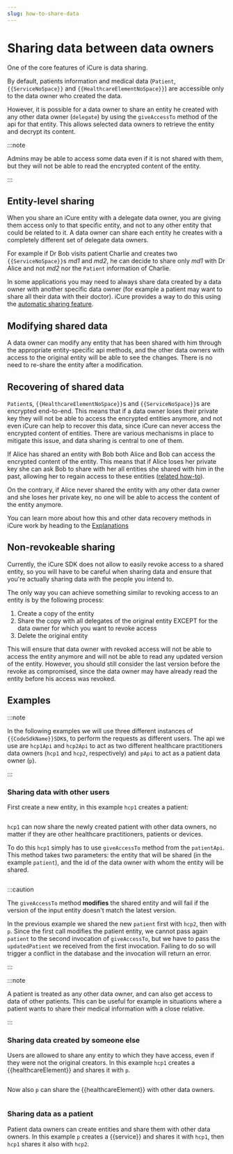 ```yaml
---
slug: how-to-share-data
---
```


# Sharing data between data owners

One of the core features of iCure is data sharing. 

By default, patients information and medical data (`Patient`, `{{ServiceNoSpace}}` and `{{HealthcareElementNoSpace}}`) are accessible only
to the data owner who created the data.

However, it is possible for a data owner to share an entity he created with any other data owner (`delegate`) by using 
the `giveAccessTo` method of the api for that entity.
This allows selected data owners to retrieve the entity and decrypt its content.

:::note

Admins may be able to access some data even if it is not shared with them, but they will not be able to read the 
encrypted content of the entity.

:::

## Entity-level sharing

When you share an iCure entity with a delegate data owner, you are giving them access only to that specific entity, and 
not to any other entity that could be related to it. A data owner can share each entity he creates with a completely 
different set of delegate data owners.

For example if Dr Bob visits patient Charlie and creates two `{{ServiceNoSpace}}`s *md1* and *md2*, he can decide to share
only *md1* with Dr Alice and not *md2* nor the `Patient` information of Charlie.

In some applications you may need to always share data created by a data owner with another specific data owner (for
example a patient may want to share all their data with their doctor). iCure provides a way to do this using the
[automatic sharing feature](how-to-share-data-automatically.md).

## Modifying shared data

A data owner can modify any entity that has been shared with him through the appropriate entity-specific api methods, 
and the other data owners with access to the original entity will be able to see the changes. 
There is no need to re-share the entity after a modification.

## Recovering of shared data

`Patient`s, `{{HealthcareElementNoSpace}}`s and `{{ServiceNoSpace}}`s are encrypted end-to-end.
This means that if a data owner loses their private key they will not be able to access the encrypted entities
anymore, and not even iCure can help to recover this data, since iCure can never access the encrypted content of
entities.
There are various mechanisms in place to mitigate this issue, and data sharing is central to one of them.

If Alice has shared an entity with Bob both Alice and Bob can access the encrypted content of the entity.
This means that if Alice loses her private key she can ask Bob to share with her all entities she shared with him in
the past, allowing her to regain access to these entities ([related how-to](../how-to-authenticate-a-user/my-user-lost-their-key.md)).

On the contrary, if Alice never shared the entity with any other data owner and she loses her private key, no one will
be able to access the content of the entity anymore.

You can learn more about how this and other data recovery methods in iCure work by heading to the
[Explanations](../../explanations)

## Non-revokeable sharing

Currently, the iCure SDK does not allow to easily revoke access to a shared entity, so you will have to be careful when 
sharing data and ensure that you're actually sharing data with the people you intend to.

The only way you can achieve something similar to revoking access to an entity is by the following process:

1. Create a copy of the entity
2. Share the copy with all delegates of the original entity EXCEPT for the data owner for which you want to revoke access
3. Delete the original entity

This will ensure that data owner with revoked access will not be able to access the entity anymore and will not be able
to read any updated version of the entity. However, you should still consider the last version before the revoke as
compromised, since the data owner may have already read the entity before his access was revoked.

## Examples

:::note

In the following examples we will use three different instances of `{{CodeSdkName}}SDK`s, to perform the requests as different
users.
The api we use are `hcp1Api` and `hcp2Api` to act as two different healthcare practitioners data owners (`hcp1` and 
`hcp2`, respectively) and `pApi` to act as a patient data owner (`p`).

:::

### Sharing data with other users

First create a new entity, in this example `hcp1` creates a patient:

<!-- file://code-samples/{{sdk}}/how-to/sharing-data/index.mts snippet:create a patient-->
```typescript
```

`hcp1` can now share the newly created patient with other data owners, no matter if they are other healthcare 
practitioners, patients or devices.

To do this `hcp1` simply has to use `giveAccessTo` method from the `patientApi`.
This method takes two parameters: the entity that will be shared (in the example `patient`), and the id of the data
owner with whom the entity will be shared.

<!-- file://code-samples/{{sdk}}/how-to/sharing-data/index.mts snippet:share a patient-->
```typescript
```

:::caution

The `giveAccessTo` method **modifies** the shared entity and will fail if the version of the input entity doesn't 
match the latest version.

In the previous example we shared the new `patient` first with `hcp2`, then with `p`.
Since the first call modifies the patient entity, we cannot pass again `patient` to the second invocation of 
`giveAccessTo`, but we have to pass the `updatedPatient` we received from the first invocation. 
Failing to do so will trigger a conflict in the database and the invocation will return an error.

:::

:::note

A patient is treated as any other data owner, and can also get access to data of other patients.
This can be useful for example in situations where a patient wants to share their medical information with a close
relative.

:::

### Sharing data created by someone else

Users are allowed to share any entity to which they have access, even if they were not the original creators.
In this example `hcp1` creates a {{healthcareElement}} and shares it with `p`.

<!-- file://code-samples/{{sdk}}/how-to/sharing-data/index.mts snippet:create a healthcare element-->
```typescript
```

Now also `p` can share the {{healthcareElement}} with other data owners.

<!-- file://code-samples/{{sdk}}/how-to/sharing-data/index.mts snippet:share a healthcare element-->
```typescript
```

### Sharing data as a patient

Patient data owners can create entities and share them with other data owners.
In this example `p` creates a {{service}} and shares it with `hcp1`, then `hcp1` shares it also with `hcp2`. 

<!-- file://code-samples/{{sdk}}/how-to/sharing-data/index.mts snippet:create and share a data sample-->
```typescript
```
